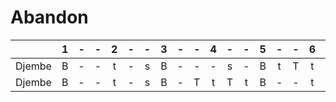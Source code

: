 # Abandon


|         | 1 | - | - | 2 | - | - | 3 | - | - | 4 | - | - | 5 | - | - | 6 | - | - | 7 | - | - | 8 | - | - |
|    --:  |:-:|:-:|:-:|:-:|:-:|:-:|:-:|:-:|:-:|:-:|:-:|:-:|:-:|:-:|:-:|:-:|:-:|:-:|:-:|:-:|:-:|:-:|:-:|:-:| 
| Djembe  | B | - | - | t | - | s | B | - | - | - | s | - | B | t | T | t | T | t | B | - | - | - | s | - |
| Djembe  | B | - | - | t | - | s | B | - | T | t | T | t | B | - | - | t | - | - | B | - | T | t | T | t |





